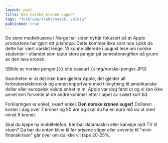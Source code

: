 ```yaml
---
layout: post
title: Den norske kronen suger!
tags: "forbrukerelektronikk, valuta"
published: true
---
```


De store mediehusene i Norge har siden nyttår fokusert på at Apple produktene har gjort ett prishopp. Dette kommer ikke som noe sjokk da dette har vært varslet lenge. Vi kunne allerede i august lese om norske studenter i utlandet som tapte store penger på semesteravgiften på grunn av den lave kronen. 

![Bilde av norske penger.]({{ site.baseurl }}/img/norske-penger.JPG)

Sannheten er at det ikke bare gjelder Apple, det gjelder all forbrukerelektronikk og annen importvare med tilknytning til amerikanske dollar eller europeisk valuta enhet m.m. Apple var dog først ut og vi kan ikke annet enn forvente at de andre kommer etter i løpet av svært kort tid.

Forklaringen er enkel, svært enkel. **Den norske kronen suger!** Dollaren koster i dag over 7 kroner og 50 øre og skal du ha en euro må du ut med minst 9 kroner. 

Skal du kjøpe ny mobiltelefon, bærbar datamaskin eller kanskje nytt TV til stuen? Da bør du enten kline til før prisene stiger eller avvente til "mini-finanskrisen" går over om du ikke vil tape 20-25%.
